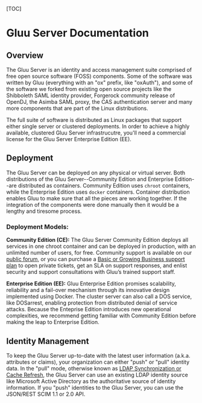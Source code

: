 [TOC]

# Gluu Server Documentation 
## Overview
The Gluu Server is an identity and access management suite comprised of
free open source software (FOSS) components. Some of the software was
written by Gluu (everything with an "ox" prefix, like "oxAuth"), and
some of the software we forked from existing open source projects like
the Shibboleth SAML identity provider, Forgerock community release of
OpenDJ, the Asimba SAML proxy, the CAS authentication server and many
more components that are part of the Linux distributions.

The full suite of software is distributed as Linux packages that support
either single server or clustered deployments. In order to achieve a highly available, clustered Gluu Server infrastrucutre, you'll need a commercial license for the Gluu Server Enterprise Edition (EE).

## Deployment
The Gluu Server can be deployed on any physical or virtual server. Both
distributions of the Gluu Server--Community Edition and Enterprise Edition--are
distributed as containers. Community Edition uses `chroot` containers,
while the Enterprise Edition uses `docker` containers. Container
distribution enables Gluu to make sure that all the pieces are working
together. If the integration of the components were done manually 
then it would be a lengthy and tiresome process.

### Deployment Models:
**Community Edition (CE):** The Gluu Server Community Edition deploys all 
services in one chroot container and can be deployed in production, with 
an unlimited number of users, for free. Community support is available on our 
[public forum](https://support.gluu.org), or you can purchase a [Basic or 
Growing Business support plan](http://gluu.org/pricing) to open private tickets, 
get an SLA on support responses, and enlist security and support consultations 
with Gluu’s trained support staff.

**Enterprise Edition (EE):** Gluu Enterprise Edition promises scalability,
reliability and a fail-over mechanism through its innovative design
implemented using Docker. The cluster server can also call a DOS
service, like DOSarrest, enabling protection from distributed denial of
service attacks. Because the Enteprise Edition introduces new
operational complexities, we recommend getting familiar with Community
Edition before making the leap to Enterprise
Edition.

## Identity Management

To keep the Gluu Server up-to-date with the latest user information
(a.k.a. attributes or claims), your organization can either "push" or
"pull" identity data. In the "pull" mode, otherwise known as [LDAP
Synchronization or Cache
Refresh](./cache-refresh/index.md), the Gluu Server can
use an existing LDAP identity source like Microsoft Active Directory as
the authoritative source of identity information. If you "push"
identities to the Gluu Server, you can use the JSON/REST SCIM 1.1 or 2.0
API.


